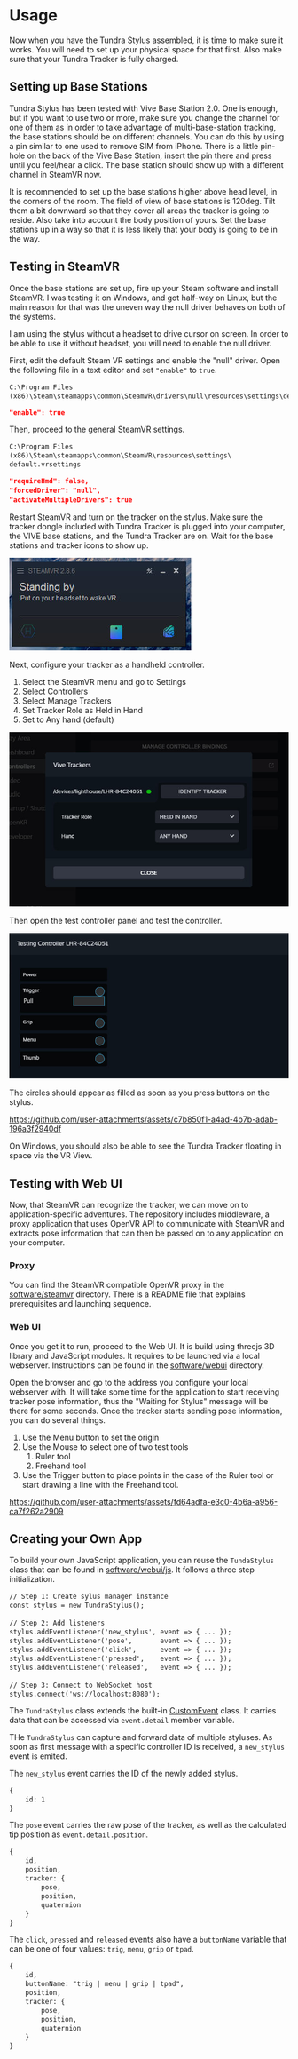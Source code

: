 # Usage

Now when you have the Tundra Stylus assembled, it is time to make sure it works. You will need to set up your physical space for that first. Also make sure that your Tundra Tracker is fully charged.

## Setting up Base Stations

Tundra Stylus has been tested with Vive Base Station 2.0. One is enough, but if you want to use two or more, make sure you change the channel for one of them as in order to take advantage of multi-base-station tracking, the base stations should be on different channels. You can do this by using a pin similar to one used to remove SIM from iPhone. There is a little pin-hole on the back of the Vive Base Station, insert the pin there and press until you feel/hear a click. The base station should show up with a different channel in SteamVR now.

It is recommended to set up the base stations higher above head level, in the corners of the room. The field of view of base stations is 120deg. Tilt them a bit downward so that they cover all areas the tracker is going to reside. Also take into account the body position of yours. Set the base stations up in a way so that it is less likely that your body is going to be in the way.

## Testing in SteamVR

Once the base stations are set up, fire up your Steam software and install SteamVR. I was testing it on Windows, and got half-way on Linux, but the main reason for that was the uneven way the null driver behaves on both of the systems. 

I am using the stylus without a headset to drive cursor on screen. In order to be able to use it without headset, you will need to enable the null driver.

First, edit the default Steam VR settings and enable the "null" driver. Open the following file in a text editor and set `"enable"` to `true`.

```
C:\Program Files (x86)\Steam\steamapps\common\SteamVR\drivers\null\resources\settings\default.vrsettings
```

```json
"enable": true
```

Then, proceed to the general SteamVR settings.

```
C:\Program Files (x86)\Steam\steamapps\common\SteamVR\resources\settings\      
default.vrsettings
```

```json
"requireHmd": false,
"forcedDriver": "null",    
"activateMultipleDrivers": true
```

Restart SteamVR and turn on the tracker on the stylus. Make sure the tracker dongle included with Tundra Tracker is plugged into your computer, the VIVE base stations, and the Tundra Tracker are on. Wait for the base stations and tracker icons to show up. 

![SteamVR Icons](../media/steamvr_icons.jpg)

Next, configure your tracker as a handheld controller.

1. Select the SteamVR menu and go to Settings
2. Select Controllers
3. Select Manage Trackers
4. Set Tracker Role as Held in Hand
5. Set to Any hand (default)

![SteamVR Controller Settings](../media/steamvr_controller.jpg)

Then open the test controller panel and test the controller.

![SteamVR Test Controller](../media/steamvr_controller_test.jpg)

The circles should appear as filled as soon as you press buttons on the stylus.

https://github.com/user-attachments/assets/c7b850f1-a4ad-4b7b-adab-196a3f2940df

On Windows, you should also be able to see the Tundra Tracker floating in space via the VR View.

## Testing with Web UI

Now, that SteamVR can recognize the tracker, we can move on to application-specific adventures. The repository includes middleware, a proxy application that uses OpenVR API to communicate with SteamVR and extracts pose information that can then be passed on to any application on your computer. 

### Proxy

You can find the SteamVR compatible OpenVR proxy in the [software/steamvr](../software/steamvr/) directory. There is a README file that explains prerequisites and launching sequence. 

### Web UI

Once you get it to run, proceed to the Web UI. It is build using threejs 3D library and JavaScript modules. It requires to be launched via a local webserver. Instructions can be found in the [software/webui](../software/webui/) directory.

Open the browser and go to the address you configure your local webserver with. It will take some time for the application to start receiving tracker pose information, thus the "Waiting for Stylus" message will be there for some seconds. Once the tracker starts sending pose information, you can do several things.

1. Use the Menu button to set the origin
2. Use the Mouse to select one of two test tools
    1. Ruler tool
    2. Freehand tool
3. Use the Trigger button to place points in the case of the Ruler tool or start drawing a line with the Freehand tool.

https://github.com/user-attachments/assets/fd64adfa-e3c0-4b6a-a956-ca7f262a2909

## Creating your Own App

To build your own JavaScript application, you can reuse the `TundaStylus` class that can be found in [software/webui/js](../software/webui/js/TundraStylus.js). It follows a three step initialization.

```
// Step 1: Create sylus manager instance
const stylus = new TundraStylus();

// Step 2: Add listeners
stylus.addEventListener('new_stylus', event => { ... });
stylus.addEventListener('pose',       event => { ... });
stylus.addEventListener('click',      event => { ... });
stylus.addEventListener('pressed',    event => { ... });
stylus.addEventListener('released',   event => { ... });

// Step 3: Connect to WebSocket host
stylus.connect('ws://localhost:8080');
```

The `TundraStylus` class extends the built-in [CustomEvent](https://developer.mozilla.org/en-US/docs/Web/API/CustomEvent/CustomEvent) class. It carries data that can be accessed via `event.detail` member variable.

THe `TundraStylus` can capture and forward data of multiple styluses. As soon as first message with a specific controller ID is received, a `new_stylus` event is emited. 

The `new_stylus` event carries the ID of the newly added stylus.

```
{
    id: 1
}
```

The `pose` event carries the raw pose of the tracker, as well as the calculated tip position as `event.detail.position`.

```
{
    id,
    position,
    tracker: {
        pose,
        position,
        quaternion
    }
}
```

The `click`, `pressed` and `released` events also have a `buttonName` variable that can be one of four values: `trig`, `menu`, `grip` or `tpad`. 

```
{
    id,
    buttonName: "trig | menu | grip | tpad",
    position,
    tracker: {
        pose,
        position,
        quaternion
    }
}
```
